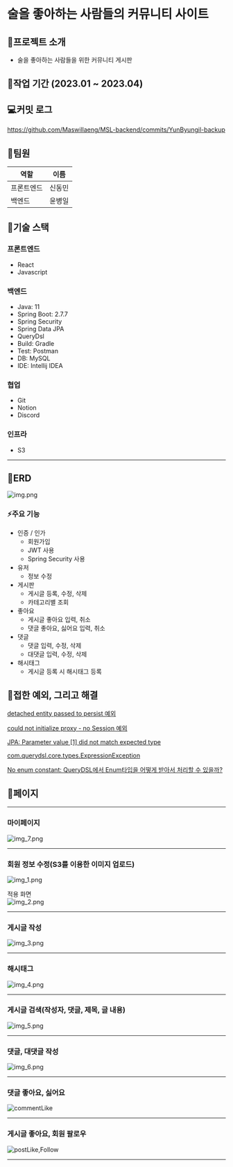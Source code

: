 # 술을 좋아하는 사람들의 커뮤니티 사이트


## 🍻프로젝트 소개
- 술을 좋아하는 사람들을 위한 커뮤니티 게시판

## 🌟작업 기간 (2023.01 ~ 2023.04)

## 💻커밋 로그
https://github.com/Maswillaeng/MSL-backend/commits/YunByungil-backup

## 🌈팀원
|역할|이름|
|---|---|
|프론트엔드|신동민|
|백엔드|윤병일|

## 🚀기술 스택


### 프론트엔드
- React
- Javascript

### 백엔드
- Java: 11
- Spring Boot: 2.7.7
- Spring Security
- Spring Data JPA
- QueryDsl
- Build: Gradle
- Test: Postman
- DB: MySQL
- IDE: Intellij IDEA

### 협업
- Git
- Notion
- Discord

### 인프라
- S3

<hr>

## 🎯ERD
![img.png](img/img.png)

### ⚡️주요 기능

- 인증 / 인가
  - 회원가입
  - JWT 사용
  - Spring Security 사용
- 유저
  - 정보 수정
- 게시판
  - 게시글 등록, 수정, 삭제
  - 카테고리별 조회
- 좋아요
  - 게시글 좋아요 입력, 취소
  - 댓글 좋아요, 싫어요 입력, 취소
- 댓글
  - 댓글 입력, 수정, 삭제
  - 대댓글 입력, 수정, 삭제
- 해시태그
  - 게시글 등록 시 해시태그 등록
  
  
## 📌접한 예외, 그리고 해결  

[detached entity passed to persist 예외](https://byungil.tistory.com/232)  
  
[could not initialize proxy - no Session 예외](https://byungil.tistory.com/241)  
  
[JPA: Parameter value [1] did not match expected type](https://byungil.tistory.com/245)

[com.querydsl.core.types.ExpressionException](https://byungil.tistory.com/246)  
  
[No enum constant: QueryDSL에서 Enum타입을 어떻게 받아서 처리할 수 있을까?](https://byungil.tistory.com/249)

## 🧐페이지
<hr>

### 마이페이지

![img_7.png](img/img_7.png)
<hr>  


### 회원 정보 수정(S3를 이용한 이미지 업로드)
![img_1.png](img/img_1.png)

적용 화면  
![img_2.png](img/img_2.png)
<hr>  


### 게시글 작성

![img_3.png](img/img_3.png)
<hr>  

### 해시태그

![img_4.png](img/img_4.png)
<hr>

### 게시글 검색(작성자, 댓글, 제목, 글 내용)

![img_5.png](img/img_5.png)
<hr>  


### 댓글, 대댓글 작성

![img_6.png](img/img_6.png)
<hr>  

### 댓글 좋아요, 싫어요

![commentLike](https://user-images.githubusercontent.com/109706328/233259163-3b434ec2-d342-4ab3-98c1-840772610596.gif)
<hr>  

### 게시글 좋아요, 회원 팔로우
![postLike,Follow](https://user-images.githubusercontent.com/109706328/233259405-783c88cd-94ab-4e09-9a01-ae65bd803166.gif)

<hr>  
  
  


